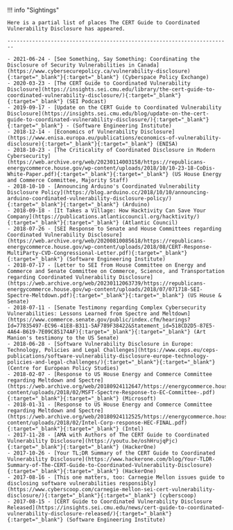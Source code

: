 !!! info "Sightings"

    Here is a partial list of places The CERT Guide to Coordinated
    Vulnerability Disclosure has appeared.

    ------------------------------------------------------------------------

    - 2021-06-24 - [See Something, Say Something: Coordinating the Disclosure of Security Vulnerabilities in Canada](https://www.cybersecurepolicy.ca/vulnerability-disclosure){:target="_blank"}{:target="_blank"} (Cyberspace Policy Exchange)
    - 2020-03-23 - [The CERT Guide to Coordinated Vulnerability Disclosure](https://insights.sei.cmu.edu/library/the-cert-guide-to-coordinated-vulnerability-disclosure/){:target="_blank"}{:target="_blank"} (SEI Podcast)
    - 2019-09-17 - [Update on the CERT Guide to Coordinated Vulnerability Disclosure](https://insights.sei.cmu.edu/blog/update-on-the-cert-guide-to-coordinated-vulnerability-disclosure/){:target="_blank"}{:target="_blank"} - (Software Engineering Institute)
    - 2018-12-14 - [Economics of Vulnerability Disclosure](https://www.enisa.europa.eu/publications/economics-of-vulnerability-disclosure){:target="_blank"}{:target="_blank"} (ENISA)
    - 2018-10-23 - [The Criticality of Coordinated Disclosure in Modern Cybersecurity](https://web.archive.org/web/20230114003158/https://republicans-energycommerce.house.gov/wp-content/uploads/2018/10/10-23-18-CoDis-White-Paper.pdf){:target="_blank"}{:target="_blank"} (US House Energy and Commerce Committee, Majority Staff)
    - 2018-10-10 - [Announcing Arduino's Coordinated Vulnerability Disclosure Policy](https://blog.arduino.cc/2018/10/10/announcing-arduino-coordinated-vulnerability-disclosure-policy/){:target="_blank"}{:target="_blank"} (Arduino)
    - 2018-09-18 - [It Takes a Village: How Hacktivity Can Save Your Company](https://publications.atlanticcouncil.org/hacktivity/){:target="_blank"}{:target="_blank"} (Atlantic Council)
    - 2018-07-26 - [SEI Response to Senate and House Committees regarding Coordinated Vulnerability Disclosure](https://web.archive.org/web/20200810085618/https://republicans-energycommerce.house.gov/wp-content/uploads/2018/08/CERT-Response-MultiParty-CVD-Congressional-Letter.pdf){:target="_blank"}{:target="_blank"} (Software Engineering Institute)
    - 2018-07-17 - [Letter to SEI from House Committee on Energy and Commerce and Senate Committee on Commerce, Science, and Transportation regarding Coordinated Vulnerability Disclosure](https://web.archive.org/web/20230112063739/https://republicans-energycommerce.house.gov/wp-content/uploads/2018/07/071718-SEI-Spectre-Meltdown.pdf){:target="_blank"}{:target="_blank"} (US House & Senate)
    - 2018-07-11 - [Senate Testimony regarding Complex Cybersecurity Vulnerabilities: Lessons Learned from Spectre and Meltdown](https://www.commerce.senate.gov/public/index.cfm/hearings?Id=77835497-EC96-41E8-B311-5AF789F38422&Statement_id=518CD2D5-87E5-4A64-B619-7E09C85174AF){:target="_blank"}{:target="_blank"} (Art Manion's testimony to the US Senate)
    - 2018-06-28 - [Software Vulnerability Disclosure in Europe: Technology, Policies and Legal Challenges](https://www.ceps.eu/ceps-publications/software-vulnerability-disclosure-europe-technology-policies-and-legal-challenges/){:target="_blank"}{:target="_blank"} (Centre for European Policy Studies)
    - 2018-02-07 - [Response to US House Energy and Commerce Committee regarding Meltdown and Spectre](https://web.archive.org/web/20180924112647/https://energycommerce.house.gov/wp-content/uploads/2018/02/MSFT-Spectre-Response-to-EC-Committee-.pdf){:target="_blank"}{:target="_blank"} (Microsoft)
    - 2018-01-31 - [Response to US House Energy and Commerce Committee regarding Meltdown and Spectre](https://web.archive.org/web/20180924112525/https://energycommerce.house.gov/wp-content/uploads/2018/02/Intel-Corp-response-HEC-FINAL.pdf){:target="_blank"}{:target="_blank"} (Intel)
    - 2017-11-28 - [AMA with Authors of The CERT Guide to Coordinated Vulnerability Disclosure](https://youtu.be/oshHrujqPjc){:target="_blank"}{:target="_blank"} (HackerOne)
    - 2017-10-26 - [Your TL;DR Summary of the CERT Guide to Coordinated Vulnerability Disclosure](https://www.hackerone.com/blog/Your-TLDR-Summary-of-The-CERT-Guide-to-Coordinated-Vulnerability-Disclosure){:target="_blank"}{:target="_blank"} (HackerOne)
    - 2017-08-16 - [This one matters, too: Carnegie Mellon issues guide to disclosing software vulnerabilities responsibly](https://www.cyberscoop.com/carnegie-mellon-sei-cert-vulnerability-disclosure/){:target="_blank"}{:target="_blank"} (cyberscoop)
    - 2017-08-15 - [CERT Guide to Coordinated Vulnerability Disclosure Released](https://insights.sei.cmu.edu/news/cert-guide-to-coordinated-vulnerability-disclosure-released/){:target="_blank"}{:target="_blank"} (Software Engineering Institute)
